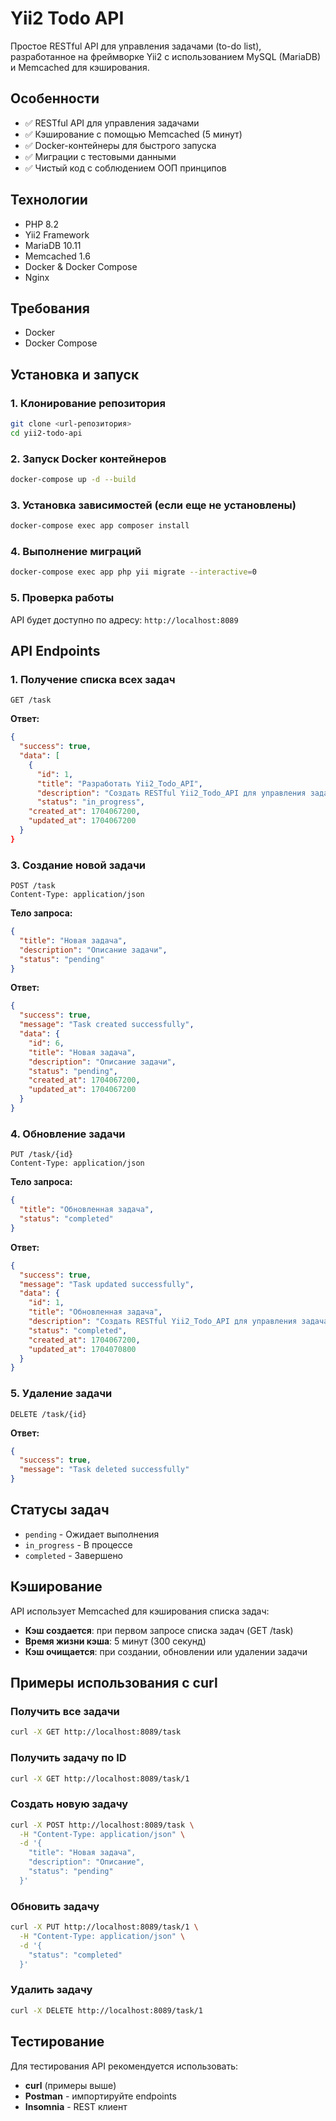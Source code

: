 # Yii2 Todo API

Простое RESTful API для управления задачами (to-do list), разработанное на фреймворке Yii2 с использованием MySQL (MariaDB) и Memcached для кэширования.

## Особенности

- ✅ RESTful API для управления задачами
- ✅ Кэширование с помощью Memcached (5 минут)
- ✅ Docker-контейнеры для быстрого запуска
- ✅ Миграции с тестовыми данными
- ✅ Чистый код с соблюдением ООП принципов

## Технологии

- PHP 8.2
- Yii2 Framework
- MariaDB 10.11
- Memcached 1.6
- Docker & Docker Compose
- Nginx

## Требования

- Docker
- Docker Compose

## Установка и запуск

### 1. Клонирование репозитория

```bash
git clone <url-репозитория>
cd yii2-todo-api
```

### 2. Запуск Docker контейнеров

```bash
docker-compose up -d --build
```

### 3. Установка зависимостей (если еще не установлены)

```bash
docker-compose exec app composer install
```

### 4. Выполнение миграций

```bash
docker-compose exec app php yii migrate --interactive=0
```

### 5. Проверка работы

API будет доступно по адресу: `http://localhost:8089`

## API Endpoints

### 1. Получение списка всех задач

```http
GET /task
```

**Ответ:**
```json
{
  "success": true,
  "data": [
    {
      "id": 1,
      "title": "Разработать Yii2_Todo_API",
      "description": "Создать RESTful Yii2_Todo_API для управления задачами",
      "status": "in_progress",
    "created_at": 1704067200,
    "updated_at": 1704067200
  }
}
```

### 3. Создание новой задачи

```http
POST /task
Content-Type: application/json
```

**Тело запроса:**
```json
{
  "title": "Новая задача",
  "description": "Описание задачи",
  "status": "pending"
}
```

**Ответ:**
```json
{
  "success": true,
  "message": "Task created successfully",
  "data": {
    "id": 6,
    "title": "Новая задача",
    "description": "Описание задачи",
    "status": "pending",
    "created_at": 1704067200,
    "updated_at": 1704067200
  }
}
```

### 4. Обновление задачи

```http
PUT /task/{id}
Content-Type: application/json
```

**Тело запроса:**
```json
{
  "title": "Обновленная задача",
  "status": "completed"
}
```

**Ответ:**
```json
{
  "success": true,
  "message": "Task updated successfully",
  "data": {
    "id": 1,
    "title": "Обновленная задача",
    "description": "Создать RESTful Yii2_Todo_API для управления задачами",
    "status": "completed",
    "created_at": 1704067200,
    "updated_at": 1704070800
  }
}
```

### 5. Удаление задачи

```http
DELETE /task/{id}
```

**Ответ:**
```json
{
  "success": true,
  "message": "Task deleted successfully"
}
```

## Статусы задач

- `pending` - Ожидает выполнения
- `in_progress` - В процессе
- `completed` - Завершено

## Кэширование

API использует Memcached для кэширования списка задач:

- **Кэш создается**: при первом запросе списка задач (GET /task)
- **Время жизни кэша**: 5 минут (300 секунд)
- **Кэш очищается**: при создании, обновлении или удалении задачи

## Примеры использования с curl

### Получить все задачи
```bash
curl -X GET http://localhost:8089/task
```

### Получить задачу по ID
```bash
curl -X GET http://localhost:8089/task/1
```

### Создать новую задачу
```bash
curl -X POST http://localhost:8089/task \
  -H "Content-Type: application/json" \
  -d '{
    "title": "Новая задача",
    "description": "Описание",
    "status": "pending"
  }'
```

### Обновить задачу
```bash
curl -X PUT http://localhost:8089/task/1 \
  -H "Content-Type: application/json" \
  -d '{
    "status": "completed"
  }'
```

### Удалить задачу
```bash
curl -X DELETE http://localhost:8089/task/1
```


## Тестирование

Для тестирования API рекомендуется использовать:
- **curl** (примеры выше)
- **Postman** - импортируйте endpoints
- **Insomnia** - REST клиент

